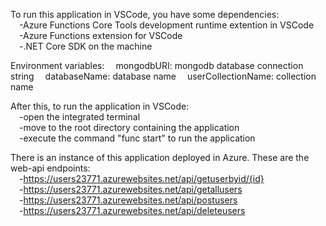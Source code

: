 To run this application in VSCode, you have some dependencies:<br />
&emsp;-Azure Functions Core Tools development runtime extention in VSCode <br />
&emsp;-Azure Functions extension for VSCode <br />
&emsp;-.NET Core SDK on the machine <p></p>

Environment variables:
&emsp;mongodbURI: mongodb database connection string
&emsp;databaseName: database name
&emsp;userCollectionName: collection name

After this, to run the application in VSCode: <br />
&emsp;-open the integrated terminal <br />
&emsp;-move to the root directory containing the application <br />
&emsp;-execute the command "func start" to run the application <p></p>
	<p></p>

There is an instance of this application deployed in Azure. These are the web-api endpoints:<br />
&emsp;-<a href="https://users23771.azurewebsites.net/api/getuserbyid/{id}">https://users23771.azurewebsites.net/api/getuserbyid/{id}</a><br />
&emsp;-<a href="https://users23771.azurewebsites.net/api/getallusers">https://users23771.azurewebsites.net/api/getallusers</a><br />
&emsp;-<a href="https://users23771.azurewebsites.net/api/postusers">https://users23771.azurewebsites.net/api/postusers</a><br />
&emsp;-<a href="https://users23771.azurewebsites.net/api/deleteusers">https://users23771.azurewebsites.net/api/deleteusers</a>

